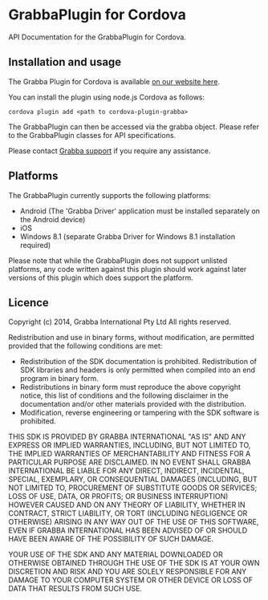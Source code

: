 GrabbaPlugin for Cordova
===
API Documentation for the GrabbaPlugin for Cordova.

Installation and usage
----------------------
The Grabba Plugin for Cordova is available [on our website here](http://www.grabba.com/downloads/cordova/plugin).

You can install the plugin using node.js Cordova as follows:
	
    cordova plugin add <path to cordova-plugin-grabba>
	
The GrabbaPlugin can then be accessed via the grabba object.
Please refer to the GrabbaPlugin classes for API specifications.

Please contact [Grabba support](mailto:support@grabba.com) if you require any assistance.

Platforms
----------------------
The GrabbaPlugin currently supports the following platforms:
- Android (The 'Grabba Driver' application must be installed separately on the Android device) 
- iOS
- Windows 8.1 (separate Grabba Driver for Windows 8.1 installation required)

Please note that while the GrabbaPlugin does not support unlisted platforms, any code written against this plugin should work against later versions of this plugin which does support the platform.

Licence
----------------------
Copyright (c) 2014, Grabba International Pty Ltd
All rights reserved.

Redistribution and use in binary forms, without modification, are permitted
provided that the following conditions are met:
- Redistribution of the SDK documentation is prohibited. Redistribution of SDK libraries and headers is only permitted when compiled into an end program in binary form.
- Redistributions in binary form must reproduce the above copyright notice, this list of conditions and the following disclaimer in the documentation and/or other materials provided with the distribution.
- Modification, reverse engineering or tampering with the SDK software is prohibited.

THIS SDK IS PROVIDED BY GRABBA INTERNATIONAL "AS IS" AND ANY EXPRESS OR IMPLIED
WARRANTIES, INCLUDING, BUT NOT LIMITED TO, THE IMPLIED WARRANTIES OF 
MERCHANTABILITY AND FITNESS FOR A PARTICULAR PURPOSE ARE DISCLAIMED. IN NO 
EVENT SHALL GRABBA INTERNATIONAL BE LIABLE FOR ANY DIRECT, INDIRECT, 
INCIDENTAL, SPECIAL, EXEMPLARY, OR CONSEQUENTIAL DAMAGES (INCLUDING, BUT NOT
LIMITED TO, PROCUREMENT OF SUBSTITUTE GOODS OR SERVICES; LOSS OF USE, DATA, OR
PROFITS; OR BUSINESS INTERRUPTION) HOWEVER CAUSED AND ON ANY THEORY OF 
LIABILITY, WHETHER IN CONTRACT, STRICT LIABILITY, OR TORT (INCLUDING NEGLIGENCE
OR OTHERWISE) ARISING IN ANY WAY OUT OF THE USE OF THIS SOFTWARE, EVEN IF
GRABBA INTERNATIONAL HAS BEEN ADVISED OF OR SHOULD HAVE BEEN AWARE OF THE
POSSIBILITY OF SUCH DAMAGE.

YOUR USE OF THE SDK AND ANY MATERIAL DOWNLOADED OR OTHERWISE OBTAINED THROUGH
THE USE OF THE SDK IS AT YOUR OWN DISCRETION AND RISK AND YOU ARE SOLELY
RESPONSIBLE FOR ANY DAMAGE TO YOUR COMPUTER SYSTEM OR OTHER DEVICE OR LOSS OF
DATA THAT RESULTS FROM SUCH USE.
